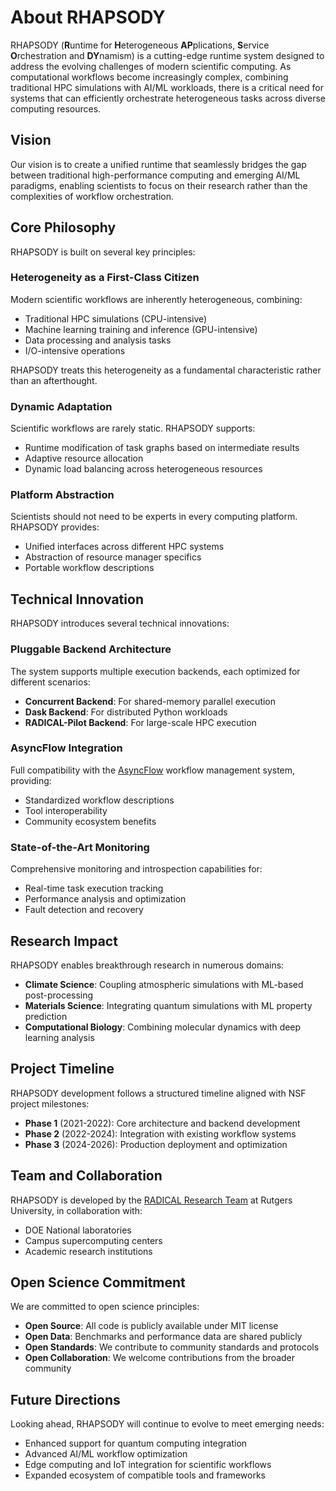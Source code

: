# About RHAPSODY

RHAPSODY (**R**untime for **H**eterogeneous **AP**plications, **S**ervice **O**rchestration and **DY**namism) is a cutting-edge runtime system designed to address the evolving challenges of modern scientific computing. As computational workflows become increasingly complex, combining traditional HPC simulations with AI/ML workloads, there is a critical need for systems that can efficiently orchestrate heterogeneous tasks across diverse computing resources.

## Vision

Our vision is to create a unified runtime that seamlessly bridges the gap between traditional high-performance computing and emerging AI/ML paradigms, enabling scientists to focus on their research rather than the complexities of workflow orchestration.

## Core Philosophy

RHAPSODY is built on several key principles:

### Heterogeneity as a First-Class Citizen

Modern scientific workflows are inherently heterogeneous, combining:

- Traditional HPC simulations (CPU-intensive)
- Machine learning training and inference (GPU-intensive)
- Data processing and analysis tasks
- I/O-intensive operations

RHAPSODY treats this heterogeneity as a fundamental characteristic rather than an afterthought.

### Dynamic Adaptation

Scientific workflows are rarely static. RHAPSODY supports:

- Runtime modification of task graphs based on intermediate results
- Adaptive resource allocation
- Dynamic load balancing across heterogeneous resources

### Platform Abstraction

Scientists should not need to be experts in every computing platform. RHAPSODY provides:

- Unified interfaces across different HPC systems
- Abstraction of resource manager specifics
- Portable workflow descriptions

## Technical Innovation

RHAPSODY introduces several technical innovations:

### Pluggable Backend Architecture

The system supports multiple execution backends, each optimized for different scenarios:

- **Concurrent Backend**: For shared-memory parallel execution
- **Dask Backend**: For distributed Python workloads
- **RADICAL-Pilot Backend**: For large-scale HPC execution

### AsyncFlow Integration

Full compatibility with the [AsyncFlow](https://github.com/radical-cybertools/radical.asyncflow) workflow management system, providing:

- Standardized workflow descriptions
- Tool interoperability
- Community ecosystem benefits

### State-of-the-Art Monitoring

Comprehensive monitoring and introspection capabilities for:

- Real-time task execution tracking
- Performance analysis and optimization
- Fault detection and recovery

## Research Impact

RHAPSODY enables breakthrough research in numerous domains:

- **Climate Science**: Coupling atmospheric simulations with ML-based post-processing
- **Materials Science**: Integrating quantum simulations with ML property prediction
- **Computational Biology**: Combining molecular dynamics with deep learning analysis

## Project Timeline

RHAPSODY development follows a structured timeline aligned with NSF project milestones:

- **Phase 1** (2021-2022): Core architecture and backend development
- **Phase 2** (2022-2024): Integration with existing workflow systems
- **Phase 3** (2024-2026): Production deployment and optimization

## Team and Collaboration

RHAPSODY is developed by the [RADICAL Research Team](https://radical.rutgers.edu/) at Rutgers University, in collaboration with:

- DOE National laboratories
- Campus supercomputing centers
- Academic research institutions

## Open Science Commitment

We are committed to open science principles:

- **Open Source**: All code is publicly available under MIT license
- **Open Data**: Benchmarks and performance data are shared publicly
- **Open Standards**: We contribute to community standards and protocols
- **Open Collaboration**: We welcome contributions from the broader community

## Future Directions

Looking ahead, RHAPSODY will continue to evolve to meet emerging needs:

- Enhanced support for quantum computing integration
- Advanced AI/ML workflow optimization
- Edge computing and IoT integration for scientific workflows
- Expanded ecosystem of compatible tools and frameworks
